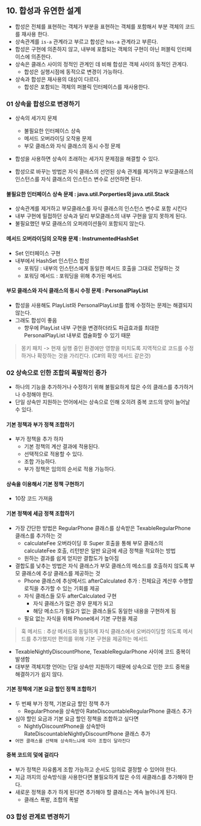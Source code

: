 ## 10. 합성과 유연한 설계

- 합성은 전체를 표현하는 객체가 부분을 표현하는 객체를 포함해서 부분 객체의 코드를 재사용 한다.
- 상속관계를 `is-a` 관계라고 부르고 합성은 `has-a` 관계라고 부른다.
- 합성은 구현에 의존하지 않고, 내부에 포함되는 객체의 구현이 아닌 퍼블릭 인터페이스에 의존한다. 
- 상속은 클래스 사이의 정적인 관계인 데 비해 합성은 객체 사이의 동적인 관계다. 
  - 합성은 실행시점에 동적으로 변경이 가능하다. 
- 상속과 합성은 재사용의 대상이 다르다.
  - 합성은 포함되는 객체의 퍼블릭 인터페이스를 재사용한다. 

### 01 상속을 합성으로 변경하기

- 상속의 세가지 문제
  - 불필요한 인터페이스 상속
  - 메서드 오버라이딩 오작용 문제
  - 부모 클래스와 자식 클래스의 동시 수정 문제

- 합성을 사용하면 상속이 초래하는 세가지 문제점을 해결할 수 있다. 
- 합성으로 바꾸는 방법은 자식 클래스의 선언된 상속 관계를 제거하고 부모클래스의 인스턴스를 자식 클래스의 인스턴스 변수로 선언하면 된다. 

#### 불필요한 인터페이스 상속 문제 : java.util.Porperties와 java.util.Stack

- 상속관계를 제거하고 부모클래스를 자식 클래스의 인스턴스 변수로 포함 시킨다
- 내부 구현에 밀접하던 상속과 달리 부모클래스의 내부 구현을 알지 못하게 된다. 
- 불필요했던 부모 클래스의 오퍼레이션들이 포함되지 않는다.

#### 메서드 오버라이딩의 오작용 문제 : InstrumentedHashSet
- Set 인터페이스 구현 
- 내부에서 HashSet 인스턴스 합성
  - 포워딩 : 내부의 인스턴스에게 동일한 메서드 호출을 그대로 전달하는 것
  - 포워딩 메서드 : 포워딩을 위해 추가된 메서드

#### 부모 클래스와 자식 클래스의 동시 수정 문제 : PersonalPlayList
- 합성을 사용해도 PlayList와 PersonalPlayList를 함께 수정하는 문제는 해결되지 않는다. 
- 그래도 합성이 좋음
  - 향우에 PlayList 내부 구현을 변경하더라도 파급효과를 최대한 PersonalPlayList 내부로 캡슐화할 수 있기 때문

> 몽키 패치 -> 현재 실행 중인 환경에만 영향을 미치도록 지역적으로 코드를 수정하거나 확장하는 것을 가리킨다. (C#의 확장 메서드 같은것)


### 02 상속으로 인한 조합의 폭발적인 증가
- 하나의 기능을 추가하거나 수정하기 위해 불필요하게 많은 수의 클래스를 추가하거나 수정해야 한다. 
- 단일 상속만 지원하는 언어에서는 상속으로 인해 오히려 중복 코드의 양이 늘어날 수 있다. 

#### 기본 정책과 부가 정책 조합하기
- 부가 정책을 추가 하자
  - 기본 정책의 계산 결과에 적용된다.
  - 선택적으로 적용할 수 있다. 
  - 조합 가능하다. 
  - 부가 정책은 임의의 순서로 적용 가능하다. 

#### 상속을 이용해서 기본 정책 구현하기
- 10장 코드 가져옴

#### 기본 정책에 세금 정책 조합하기
- 가장 간단한 방법은 RegularPhone 클래스를 상속받은 TexableRegularPhone 클래스를 추가하는 것
  - calculateFee 오버라이딩 후 Super 호출을 통해 부모 클래스의 calculateFee 호출, 리턴받은 일반 요금에 세금 정책을 적요하는 방법
  - 원하는 결과를 쉽게 얻지만 결합도가 높아짐
- 결합도를 낮추는 방법은 자식 클래스가 부모 클래스의 메소드를 호출하지 않도록 부모 클래스에 추상 클래스를 제공하는 것
  - Phone 클래스에 추상메서드 afterCalculated 추가 : 전체요금 계산후 수행할 로직을 추가할 수 있는 기회를 제공
  - 자식 클래스들 모두 afterCalculated 구현 
    - 자식 클래스가 많은 경우 문제가 되고
    - 해당 메소드가 필요가 없는 클래스들도 동일한 내용을 구현하게 됨
  - 필요 없는 자식을 위해 Phone에서 기본 구현을 제공
> 훅 메서드 : 추상 메서드와 동일하게 자식 클래스에서 오버라이딩할 의도록 메서드를 추가했지만 편의를 위해 기본 구현을 제공하는 메서드
- TexableNightlyDiscountPhone, TexableRegularPhone 사이에 코드 중복이 발생함
- 대부분 객체지향 언어는 단일 상속만 지원하기 때문에 상속으로 인한 코드 중복을 해결하기가 쉽지 않다. 

#### 기본 정책에 기본 요금 할인 정책 조합하기
- 두 번째 부가 정책, 기본요금 할인 정책 추가
  - RegularPhone을 상속받아 RateDiscountableRegularPhone 클래스 추가 
- 심야 할인 요금과 기본 요금 할인 정책을 조합하고 싶다면
  - NightlyDiscountPhone을 상속받아 RateDiscountableNightlyDiscountPhone 클래스 추가 
- `어떤 클래스를 선택해 상속하느냐에 따라 조합이 달라진다`

#### 중복 코드의 덫에 걸리다
- 부가 정책은 자유롭게 조합 가능하고 순서도 임의로 결정할 수 있어야 한다. 
- 지금 까지의 상속방식을 사용한다면 불필요하게 많은 수의 새클래스를 추가해야 한다. 
- 새로운 정책을 추가 하게 된다면 추가해야 할 클래스는 계속 늘어나게 된다.
  - 클래스 폭발, 조합의 폭발 

### 03 합성 관계로 변경하기











